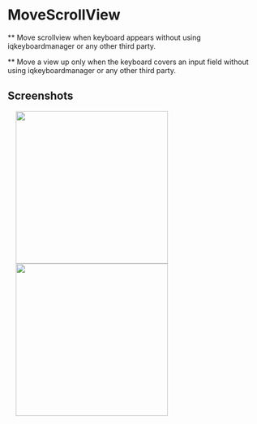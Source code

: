 # MoveScrollView
** Move scrollview when keyboard appears without using iqkeyboardmanager or any other third party.


** Move a view up only when the keyboard covers an input field without using iqkeyboardmanager or any other third party.


## Screenshots

<img src="https://user-images.githubusercontent.com/40312017/68386468-14872980-0182-11ea-868d-a7f1a6c6434e.png" width="300"  align="left" hspace="16">
   
<img src="https://user-images.githubusercontent.com/40312017/68386466-13ee9300-0182-11ea-9710-58c676573f02.png" width="300" align="left" hspace="16">


   
   
